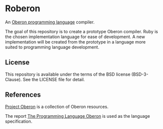 # Roberon

An [Oberon programming language](https://en.wikipedia.org/wiki/Oberon_(programming_language)#Oberon-07) compiler.

The goal of this repository is to create a prototype Oberon compiler. Ruby is the chosen implementation language for ease of development. A new implementation will be created from the prototype in a language more suited to programming language development.

## License

This repository is available under the terms of the BSD license (BSD-3-Clause). See the LICENSE file for detail.

## References

[Project Oberon](http://www.projectoberon.com/) is a collection of Oberon resources.

The report [The Programming Language Oberon](https://people.inf.ethz.ch/wirth/Oberon/Oberon07.Report.pdf) is used as the language specification.